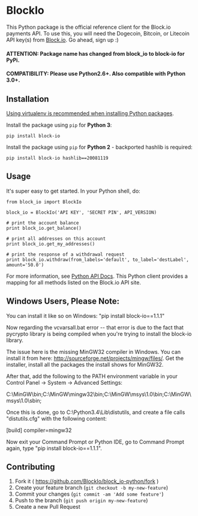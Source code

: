 # BlockIo

This Python package is the official reference client for the Block.io payments API. To use this, you will need the Dogecoin, Bitcoin, or Litecoin API key(s) from <a href="https://block.io" target="_blank">Block.io</a>. Go ahead, sign up :)

#### ATTENTION: Package name has changed from block_io to block-io for PyPi.
#### COMPATIBILITY: Please use Python2.6+. Also compatible with Python 3.0+.

## Installation

[Using virtualenv is recommended when installing Python packages](https://packaging.python.org/en/latest/installing.html#virtual-environments).

Install the package using `pip` for **Python 3**:

    pip install block-io

Install the package using `pip` for **Python 2** - backported hashlib is required:

    pip install block-io hashlib==20081119

## Usage

It's super easy to get started. In your Python shell, do:

    from block_io import BlockIo

    block_io = BlockIo('API KEY', 'SECRET PIN', API_VERSION)

    # print the account balance
    print block_io.get_balance()

    # print all addresses on this account
    print block_io.get_my_addresses()

    # print the response of a withdrawal request
    print block_io.withdraw(from_labels='default', to_label='destLabel', amount='50.0')

For more information, see [Python API Docs](https://block.io/api/simple/python). This Python client provides a mapping for all methods listed on the Block.io API site.

## Windows Users, Please Note:

You can install it like so on Windows: "pip install block-io==1.1.1"  

Now regarding the vcvarsall.bat error -- that error is due to the fact that pycrypto library is being compiled when you're trying to install the block-io library.  

The issue here is the missing MinGW32 compiler in Windows. You can install it from here: http://sourceforge.net/projects/mingw/files/. Get the installer, install all the packages the install shows for MinGW32.  

After that, add the following to the PATH environment variable in your Control Panel -> System -> Advanced Settings:  

C:\MinGW\bin\;C:\MinGW\mingw32\bin\;C:\MinGW\msys\1.0\bin\;C:\MinGW\msys\1.0\sbin\;  

Once this is done, go to C:\Python3.4\Lib\distutils, and create a file calls "distutils.cfg" with the following content:  

   [build]
   compiler=mingw32


Now exit your Command Prompt or Python IDE, go to Command Prompt again, type "pip install block-io==1.1.1". 


## Contributing

1. Fork it ( https://github.com/BlockIo/block_io-python/fork )
2. Create your feature branch (`git checkout -b my-new-feature`)
3. Commit your changes (`git commit -am 'Add some feature'`)
4. Push to the branch (`git push origin my-new-feature`)
5. Create a new Pull Request
